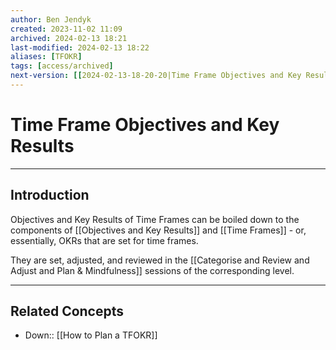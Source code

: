 ```yaml
---
author: Ben Jendyk
created: 2023-11-02 11:09
archived: 2024-02-13 18:21
last-modified: 2024-02-13 18:22
aliases: [TFOKR]
tags: [access/archived]
next-version: [[2024-02-13-18-20-20|Time Frame Objectives and Key Results]]
---
```


# Time Frame Objectives and Key Results

--- 

## Introduction

Objectives and Key Results of Time Frames can be boiled down to the components of [[Objectives and Key Results]] and [[Time Frames]] - or, essentially, OKRs that are set for time frames.

They are set, adjusted, and reviewed in the [[Categorise and Review and Adjust and Plan & Mindfulness]] sessions of the corresponding level.

--- 

## Related Concepts

- Down:: [[How to Plan a TFOKR]]
